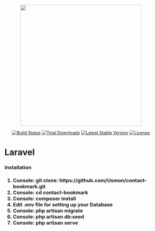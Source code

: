 <p align="center"><img src="https://res.cloudinary.com/dtfbvvkyp/image/upload/v1566331377/laravel-logolockup-cmyk-red.svg" width="400"></p>

<p align="center">
<a href="https://travis-ci.org/laravel/framework"><img src="https://travis-ci.org/laravel/framework.svg" alt="Build Status"></a>
<a href="https://packagist.org/packages/laravel/framework"><img src="https://poser.pugx.org/laravel/framework/d/total.svg" alt="Total Downloads"></a>
<a href="https://packagist.org/packages/laravel/framework"><img src="https://poser.pugx.org/laravel/framework/v/stable.svg" alt="Latest Stable Version"></a>
<a href="https://packagist.org/packages/laravel/framework"><img src="https://poser.pugx.org/laravel/framework/license.svg" alt="License"></a>
</p>

# Laravel

<h3>Installation<h3>
<ol>
    <li>Console: git clone: https://github.com/Usmon/contact-bookmark.git</li>
    <li>Console: cd contact-bookmark</li>
    <li>Console: composer install</li>
    <li>Edit .env file for setting up your Database</li>
    <li>Console: php artisan migrate</li>
    <li>Console: php artisan db:seed</li>
    <li>Console: php artisan serve</li>
</ol>


